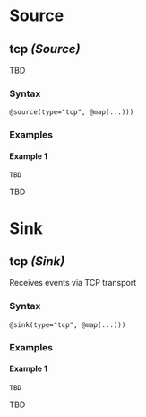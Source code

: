 # Source

## tcp _(Source)_

<p style="word-wrap: break-word">TBD</p>

### Syntax

```
@source(type="tcp", @map(...)))
```




### Examples

#### Example 1

```
TBD
```
<p style="word-wrap: break-word">TBD</p>

# Sink

## tcp _(Sink)_

<p style="word-wrap: break-word">Receives events via TCP transport</p>

### Syntax

```
@sink(type="tcp", @map(...)))
```




### Examples

#### Example 1

```
TBD
```
<p style="word-wrap: break-word">TBD</p>

